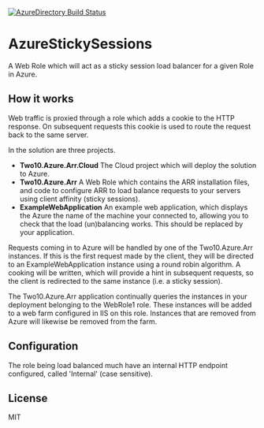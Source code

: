 [![AzureDirectory Build Status](https://www.myget.org/BuildSource/Badge/windowsazure-contrib?identifier=efe2d0ca-8186-4873-af16-7e92bec899d1)](https://www.myget.org/gallery/windowsazure-contrib)

# AzureStickySessions

A Web Role which will act as a sticky session load balancer for a given Role in Azure.

## How it works

Web traffic is proxied through a role which adds a cookie to the HTTP response. On subsequent requests this cookie is used to route the request back to the same server.

In the solution are three projects.

* __Two10.Azure.Arr.Cloud__ The Cloud project which will deploy the solution to Azure.
* __Two10.Azure.Arr__ A Web Role which contains the ARR installation files, and code to configure ARR to load balance requests to your servers using client affinity (sticky sessions).
* __ExampleWebApplication__ An example web application, which displays the Azure the name of the machine your connected to, allowing you to check that the load (un)balancing works. This should be replaced by your application.

Requests coming in to Azure will be handled by one of the Two10.Azure.Arr instances. If this is the first request made by the client, they will be directed to an ExampleWebApplication instance using a round robin algorithm. A cooking will be written, which will provide a hint in subsequent requests, so the client is redirected to the same instance (i.e. a sticky session).

The Two10.Azure.Arr application continually queries the instances in your deployment belonging to the WebRole1 role. These instances will be added to a web farm configured in IIS on this role. Instances that are removed from Azure will likewise be removed from the farm.

## Configuration

The role being load balanced much have an internal HTTP endpoint configured, called 'Internal' (case sensitive).

## License

MIT
